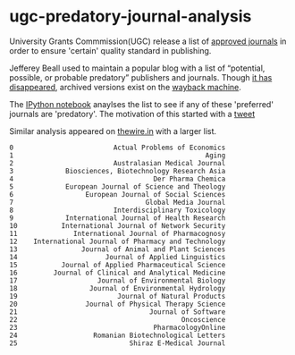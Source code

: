 # ugc-predatory-journal-analysis

University Grants Commmission(UGC) release a list of [approved journals](http://www.ugc.ac.in/ugc_notices.aspx?id=1604) in order to ensure 'certain' quality standard
in publishing.

Jefferey Beall used to maintain a popular blog with a list of “potential, possible, or probable predatory” publishers and journals.
Though [it has disappeared](http://www.sciencemag.org/news/2017/01/mystery-controversial-list-predatory-publishers-disappears), 
archived versions exist on the [wayback machine](https://web.archive.org/web/20161202192038/https://scholarlyoa.com/individual-journals/).

The [IPython notebook](UGC's%20'preferred'%20journal%20'predatory'%3F.ipynb) anaylses the list to see if any of these
'preferred' journals are 'predatory'. The motivation of this started with a [tweet](https://twitter.com/thattai/status/822761212807000064) 

Similar analysis appeared on [thewire.in](https://thewire.in/102950/predatory-journals-ugc-research/) with a larger list.

```
0                         Actual Problems of Economics
1                                                Aging
2                         Australasian Medical Journal
3             Biosciences, Biotechnology Research Asia
4                                   Der Pharma Chemica
5             European Journal of Science and Theology
6                  European Journal of Social Sciences
7                                 Global Media Journal
8                         Interdisciplinary Toxicology
9             International Journal of Health Research
10           International Journal of Network Security
11              International Journal of Pharmacognosy
12    International Journal of Pharmacy and Technology
13                Journal of Animal and Plant Sciences
14                      Journal of Applied Linguistics
15           Journal of Applied Pharmaceutical Science
16         Journal of Clinical and Analytical Medicine
17                    Journal of Environmental Biology
18                  Journal of Environmental Hydrology
19                         Journal of Natural Products
20                 Journal of Physical Therapy Science
21                                 Journal of Software
22                                         Oncoscience
23                                  PharmacologyOnline
24                   Romanian Biotechnological Letters
25                            Shiraz E-Medical Journal
```
